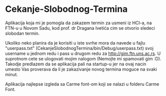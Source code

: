 # Cekanje-Slobodnog-Termina
Aplikacija koja mi je pomogla da zakazem termin za usmeni iz HCI-a, na FTN-u u Novom Sadu, kod prof. dr Dragana Ivetića cim se otvorio sledeci slobodan termin. 

Ukoliko neko planira da je korisiti u iste svrhe mora da navede u fajlu "userpass.txt" (CekanjeSlobodnogTermina/bin/Debug/userpass.txt) svoj username u jednom redu i pass u drugom redu za http://gim.ftn.uns.ac.rs. U suprotnom cete se ulogovati mojim nalogom (Nemojte mi spamovati gim :D). 
Takodje predlazem da se aplikacija pali na startup-u jer na ovaj nacin umesto Vas proverava da li je zakazivanje novog termina moguce na svaki minut.

Aplikacija najlepse izgleda sa Carme font-om koji se nalazi u folderu Carme Font.
